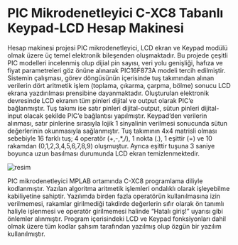 # PIC Mikrodenetleyici C-XC8 Tabanlı Keypad-LCD Hesap Makinesi

Hesap makinesi projesi PIC mikrodenetleyici, LCD ekran ve Keypad modülü olmak üzere üç temel elektronik bileşenden oluşmaktadır. Bu projede çeşitli PIC modelleri incelenmiş olup dijial pin sayısı, veri yolu genişliği, hafıza ve fiyat parametreleri göz önüne alınarak PIC16F873A modeli tercih edilmiştir. Sistemin çalışması, görev döngüsünün içerisinde tuş takımından alınan verilerin dört aritmetik işlem (toplama, çıkarma, çarpma, bölme) sonucu LCD ekrana yazdırılması prensibine dayanmaktadır. Oluşturulan elektronik devresinde LCD ekranın tüm pinleri dijital ve output olarak PIC’e bağlanmıştır. Tuş takımı ise satır pinleri dijital-output, sütun pinleri dijital-input olacak şekilde PIC’e bağlantısı yapılmıştır. Keypad’den verilerin alınması, satır pinlerine sırasıyla lojik 1 sinyalinin verilmesi sonucunda sütun değerlerinin okunmasıyla sağlanmıştır. Tuş takımının 4x4 matrisli olması sebebiyle 16 farklı tuş; 4 operatör (+,-,*,/), 1 nokta (.), 1 eşittir (=) ve 10 rakamdan (0,1,2,3,4,5,6,7,8,9) oluşmuştur. Ayrıca eşittir tuşuna 3 saniye boyunca uzun basılması durumunda LCD ekran temizlenmektedir.

![resim]()

PIC mikrodenetleyici MPLAB ortamında C-XC8 programlama diliyle kodlanmıştır. Yazılan algoritma
aritmetik işlemleri ondalıklı olarak işleyebilme kabiliyetine sahiptir. Yazılımda birden fazla operatörün
kullanılmasına izin verilmemesi, rakamlar girilmediği takdirde değerlerin sıfır olarak ön tanımlı haliyle
işlenmesi ve operatör girilmemesi halinde “Hatalı giriş!” uyarısı gibi önlemler alınmıştır. Program
içerisindeki LCD ve Keypad fonksiyonları dahil olmak üzere tüm kodlar şahsım tarafından yazılmış olup
özgün bir yazılım kullanılmıştır.
